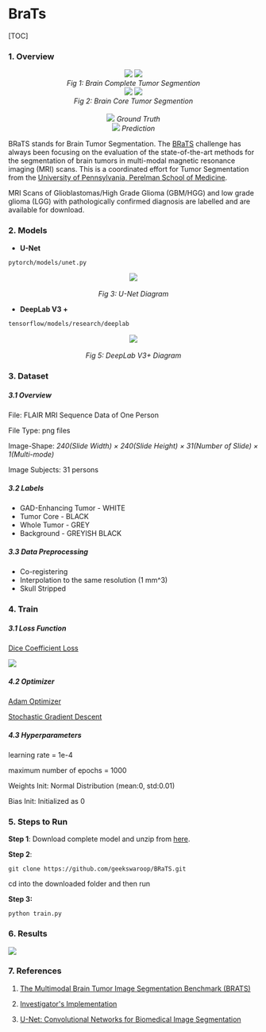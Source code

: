 # BraTs   

[TOC]



### 1. Overview

<div align="center">
  <img src="https://i.imgur.com/emAFrL1.gif">  <img src="https://i.imgur.com/dGrmh2x.gif">
  <br>
  <em align="center">Fig 1: Brain Complete Tumor Segmention</em>
  <br>
  <img src="https://i.imgur.com/n0WAMwh.gif">  <img src="https://i.imgur.com/PFTwmVb.gif">
  <br>
  <em align="center">Fig 2: Brain Core Tumor Segmention</em>
  <br>
  <br>
  <img src="https://placehold.it/15/1589F0/000000?text=+">
  <em align="center">Ground Truth</em>
  <br>
  <img src="https://placehold.it/15/f03c15/000000?text=+">
  <em align="center">Prediction</em>
  <br>
</div>

BRaTS stands for Brain Tumor Segmentation. The [BRaTS](http://braintumorsegmentation.org/) challenge has always been focusing on the evaluation of the state-of-the-art methods for the segmentation of brain tumors in multi-modal magnetic resonance imaging (MRI) scans. This is a coordinated effort for Tumor Segmentation from the [University of Pennsylvania, Perelman School of Medicine](https://www.med.upenn.edu/).

MRI Scans of Glioblastomas/High Grade Glioma (GBM/HGG) and low grade glioma (LGG) with pathologically confirmed diagnosis are labelled and are available for download.

### 2. Models 

  - **U-Net**

```bash
pytorch/models/unet.py
```

<div align="center">
  <img src="https://i.imgur.com/OXtVFvT.png">
  <br>
  <br>
  <em align="center">Fig 3: U-Net Diagram </em>
  <br>
</div>

 - **DeepLab V3 +**

```bash
tensorflow/models/research/deeplab
```

<div align="center">
  <img src="https://i.imgur.com/5IBKzDx.png">
  <br>
  <br>
  <em align="center">Fig 5: DeepLab V3+ Diagram </em>
  <br>
</div>

### 3. Dataset

##### 3.1 Overview

File: FLAIR MRI Sequence Data of One Person

File Type: png files

 Image-Shape: *240(Slide Width) × 240(Slide Height) × 31(Number of Slide) × 1(Multi-mode)*

Image Subjects: 31 persons

##### 3.2 Labels

- GAD-Enhancing Tumor - WHITE
- Tumor Core - BLACK
- Whole Tumor - GREY
- Background - GREYISH BLACK

##### 3.3 Data Preprocessing

- Co-registering
- Interpolation to the same resolution (1 mm^3)
- Skull Stripped



### 4. Train

##### 3.1 Loss Function
  [Dice Coefficient Loss](https://en.wikipedia.org/wiki/S%C3%B8rensen%E2%80%93Dice_coefficient)

![](https://i.imgur.com/aGUbIeU.png)

##### 4.2 Optimizer
  [Adam Optimizer](https://arxiv.org/pdf/1412.6980.pdf)

  [Stochastic Gradient Descent](https://en.wikipedia.org/wiki/Stochastic_gradient_descent)
  

##### 4.3 Hyperparameters
  learning rate = 1e-4

  maximum number of epochs = 1000

  Weights Init: Normal Distribution (mean:0, std:0.01)

  Bias Init: Initialized as 0

### 5. Steps to Run



**Step 1**: Download complete model and unzip from [here]( https://drive.google.com/open?id=1_Rfrnq97S9clrDdGSGsOO0KN1ETluWqy).

**Step 2**: 

```
git clone https://github.com/geekswaroop/BRaTS.git
```

cd into the downloaded folder and then run

**Step 3:**

```
python train.py
```

### 6. Results

![](/home/krishna/Coding/Intelligence/BRaTS/results.png)

### 7. References

1) [The Multimodal Brain Tumor Image Segmentation Benchmark (BRATS)](https://ieeexplore.ieee.org/document/6975210)

2) [Investigator's Implementation](https://github.com/JooHyun-Lee/BraTs)

3) [U-Net: Convolutional Networks for Biomedical Image Segmentation](https://arxiv.org/pdf/1505.04597.pdf)

